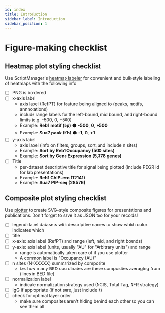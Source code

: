 ```yaml
---
id: index
title: Introduction
sidebar_label: Introduction
sidebar_position: 1
---
```


# Figure-making checklist

## Heatmap plot styling checklist

Use ScriptManager's [heatmap labeler][label-heatmap] for convenient and bulk-style labeling of heatmaps with the following info

- [ ] PNG is bordered
- [ ] x-axis label
  - axis label (RefPT) for feature being aligned to (peaks, motifs, annnotations)
  - include range labels for the left-bound, mid bound, and right-bound limits (e.g. -500, 0, +500)
  - Example: **Reb1 motif (bp)** ⚫ **-500**, **0**, **+500**
  - Example: **Sua7 peak (Kb)** ⚫ **-1**, **0**, **+1**
- [ ] y-axis label
  - axis label (info on filters, groups, sort, and include n sites)
  - Example: **Sort by Reb1 Occupancy (500 sites)**
  - Example: **Sort by Gene Expression (5,378 genes)**
- [ ] Title
  - per-dataset descriptive title for signal being plotted (include PEGR id for lab presentations)
  - Example: **Reb1 ChIP-exo (12141)**
  - Example: **Sua7 PIP-seq (28576)**

## Composite plot styling checklist

Use [plotter][plotter] to create SVG-style composite figures for presentations and publications. Don't forget to save it as JSON too for your records!

- [ ] legend: label datasets with descriptive names to show which color indicates which
- [ ] title
- [ ] x-axis: axis label (RefPT) and range (left, mid, and right bounds)
- [ ] y-axis: axis label (units, usually "AU" for "Arbitrary units") and range
  - range is automatically taken care of if you use plotter
  - A common label is "Occupancy (AU)"
- [ ] n sites (N=XXXXX) summarized by composite
  - i.e. how many BED coordinates are these composites averaging from (lines in BED file)
- [ ] normalization label
  - indicate normalization strategy used (NCIS, Total Tag, NFR strategy)
- [ ] IgG if appropriate (if not sure, just include it)
- [ ] check for optimal layer order
  - make sure composites aren't hiding behind each other so you can see them all

[plotter]: https://github.com/CEGRcode/plotter
[label-heatmap]: https://pughlab.mbg.cornell.edu/scriptmanager-docs/docs/Tools/figure-generation/heatmap-labeler
